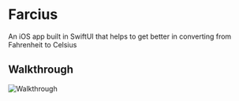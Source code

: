 # Farcius
An iOS app built in SwiftUI that helps to get better in converting from Fahrenheit to Celsius

## Walkthrough
<img src='https://i.imgur.com/Kc2zNyD.gif' title='Walkthrough' width='' alt='Walkthrough' />

